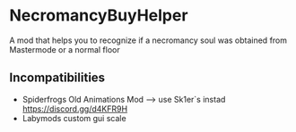 # NecromancyBuyHelper
A mod that helps you to recognize if a necromancy soul was obtained from Mastermode or a normal floor

## Incompatibilities
- Spiderfrogs Old Animations Mod    --> use Sk1er`s instad https://discord.gg/d4KFR9H
- Labymods custom gui scale

